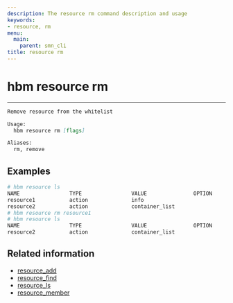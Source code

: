```yaml
---
description: The resource rm command description and usage
keywords:
- resource, rm
menu:
  main:
    parent: smn_cli
title: resource rm
---
```


# hbm resource rm
***

```markdown
Remove resource from the whitelist

Usage:
  hbm resource rm [flags]

Aliases:
  rm, remove
```

## Examples

```bash
# hbm resource ls
NAME                TYPE                VALUE               OPTION              COLLECTIONS
resource1           action              info                                    collection1
resource2           action              container_list                          collection2
# hbm resource rm resource1
# hbm resource ls
NAME                TYPE                VALUE               OPTION              COLLECTIONS
resource2           action              container_list                          collection2
```

## Related information

* [resource_add](resource_add.md)
* [resource_find](resource_find.md)
* [resource_ls](resource_ls.md)
* [resource_member](resource_member.md)
